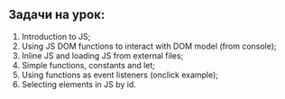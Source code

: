 ## Задачи на урок:

1. Introduction to JS;
2. Using JS DOM functions to interact with DOM model (from console);
3. Inline JS and loading JS from external files;
4. Simple functions, constants and let;
5. Using functions as event listeners (onclick example);
6. Selecting elements in JS by id.
